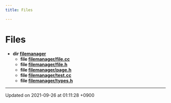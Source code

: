 ```yaml
---
title: Files

---
```


# Files




* **dir [filemanager](/Files/dir_e5a1b2409a66609d6d0cf34927ea32bd#dir-filemanager)** 
    * **file [filemanager/file.cc](/Files/file_8cc#file-file.cc)** 
    * **file [filemanager/file.h](/Files/file_8h#file-file.h)** 
    * **file [filemanager/page.h](/Files/page_8h#file-page.h)** 
    * **file [filemanager/test.cc](/Files/test_8cc#file-test.cc)** 
    * **file [filemanager/types.h](/Files/types_8h#file-types.h)** 



-------------------------------

Updated on 2021-09-26 at 01:11:28 +0900

